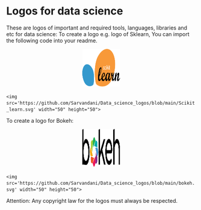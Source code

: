 # Logos for data science
These are logos of important and required tools, languages, libraries and etc for data science:
To create a logo e.g. logo of Sklearn, You can import the following code into your readme.

<div align="center">
<img src='https://github.com/Sarvandani/Data_science_logos/blob/main/Scikit_learn.svg' width="100" height="100">
</div>

`<img src='https://github.com/Sarvandani/Data_science_logos/blob/main/Scikit_learn.svg' width="50" height="50">`

To create a logo for Bokeh:

<div align="center">
<img src='https://github.com/Sarvandani/Data_science_logos/blob/main/bokeh.svg' width="100" height="100"> 
</div>

`<img src='https://github.com/Sarvandani/Data_science_logos/blob/main/bokeh.svg' width="50" height="50">`

Attention: Any copyright law for the logos must always be respected.
